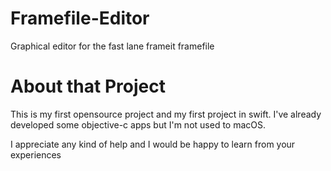 # Framefile-Editor
Graphical editor for the fast lane frameit framefile

# About that Project
This is my first opensource project and my first project in swift.
I've already developed some objective-c apps but I'm not used to macOS.

I appreciate any kind of help and I would be happy to learn from your experiences
